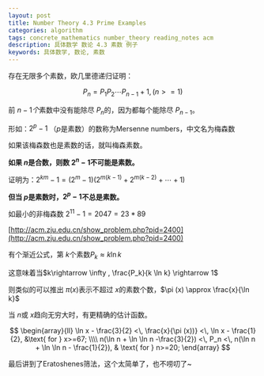 ```yaml
---
layout: post
title: Number Theory 4.3 Prime Examples
categories: algorithm
tags: concrete_mathematics number_theory reading_notes acm
description: 具体数学 数论 4.3 素数 例子
keywords: 具体数学, 数论, 素数
---
```


存在无限多个素数，欧几里德递归证明：

$$P_n = P_1P_2\cdots  P_{n-1} + 1, (n>=1) $$

前 $n-1个$素数中没有能除尽 $P_n$的，因为都每个能除尽 $P_{n-1}$。

形如：$2^p-1$ （$p$是素数）的数称为Mersenne numbers，中文名为梅森数

如果该梅森数也是素数的话，就叫梅森素数。

**如果 $n$是合数，则数 $2^n-1$不可能是素数。**

证明为：$2^{km} - 1 = (2^m -1)(2^{m(k-1)} + 2^{m(k-2)} + \cdots + 1)$

**但当 $p$是素数时，$2^p -1$不总是素数。**

如最小的非梅森数 $2^{11} -1 = 2047 = 23*89$

[http://acm.zju.edu.cn/show_problem.php?pid=2400](http://acm.zju.edu.cn/show_problem.php?pid=2400)
 
有个渐近公式，第 $k$个素数$P_k \approx  k \ln k$

这意味着当$k\rightarrow \infty , \frac{P_k}{k \ln k} \rightarrow  1$

则类似的可以推出 $\pi (x)$表示不超过 $x$的素数个数，$\pi (x) \approx  \frac{x}{\ln k}$

当 $n$或 $x$趋向无穷大时，有更精确的估计函数。

$$
\begin{array}{ll}
\ln x - \frac{3}{2} <\, \frac{x}{\pi (x))} <\, \ln x - \frac{1}{2},  &\text{ for } x>=67; \\\\
n(\ln n + \ln \ln n -\frac{3}{2}) <\, P_n <\, n(\ln n + \ln \ln n - \frac{1}{2}), & \text{ for } n>=20; 
\end{array}
$$

最后讲到了Eratoshenes筛法，这个太简单了，也不唠叨了~
